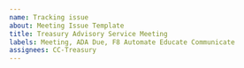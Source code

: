 ```yaml
---
name: Tracking issue
about: Meeting Issue Template
title: Treasury Advisory Service Meeting
labels: Meeting, ADA Due, F8 Automate Educate Communicate
assignees: CC-Treasury
---
```

